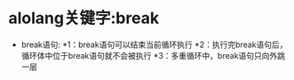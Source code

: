 # alolang关键字:break
* break语句:
*1：break语句可以结束当前循环执行
*2：执行完break语句后，循环体中位于break语句就不会被执行
*3：多重循环中，break语句只向外跳一层